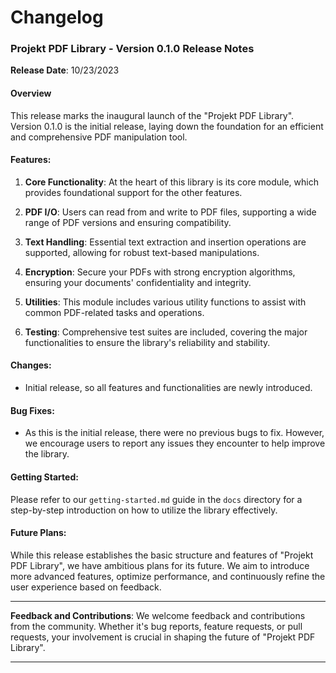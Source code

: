 # Changelog

### Projekt PDF Library - Version 0.1.0 Release Notes

**Release Date**: 10/23/2023

#### Overview

This release marks the inaugural launch of the "Projekt PDF Library". Version 0.1.0 is the initial release, laying down the foundation for an efficient and comprehensive PDF manipulation tool.

#### Features:

1. **Core Functionality**: At the heart of this library is its core module, which provides foundational support for the other features.
   
2. **PDF I/O**: Users can read from and write to PDF files, supporting a wide range of PDF versions and ensuring compatibility.
   
3. **Text Handling**: Essential text extraction and insertion operations are supported, allowing for robust text-based manipulations.
   
4. **Encryption**: Secure your PDFs with strong encryption algorithms, ensuring your documents' confidentiality and integrity.
   
5. **Utilities**: This module includes various utility functions to assist with common PDF-related tasks and operations.
   
6. **Testing**: Comprehensive test suites are included, covering the major functionalities to ensure the library's reliability and stability.

#### Changes:

- Initial release, so all features and functionalities are newly introduced.

#### Bug Fixes:

- As this is the initial release, there were no previous bugs to fix. However, we encourage users to report any issues they encounter to help improve the library.

#### Getting Started:

Please refer to our `getting-started.md` guide in the `docs` directory for a step-by-step introduction on how to utilize the library effectively.

#### Future Plans:

While this release establishes the basic structure and features of "Projekt PDF Library", we have ambitious plans for its future. We aim to introduce more advanced features, optimize performance, and continuously refine the user experience based on feedback.

---

**Feedback and Contributions**:
We welcome feedback and contributions from the community. Whether it's bug reports, feature requests, or pull requests, your involvement is crucial in shaping the future of "Projekt PDF Library".

---

